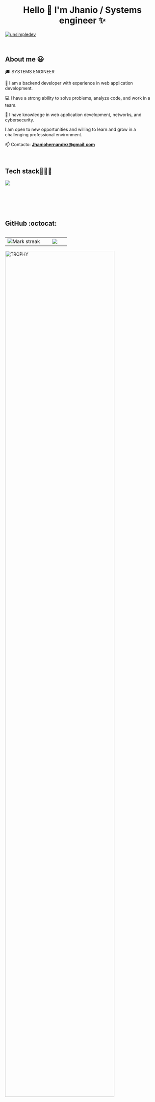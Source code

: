 <h1 align="center">Hello 👋  I'm Jhanio / Systems engineer ✨ </h1> 

<a href="https://github.com/jhanio" target="blank"><img align="center" src="https://img.shields.io/badge/LinkedIn-0077B5?style=for-the-badge&logo=linkedin&logoColor=white" alt="unsimpledev"/></a>

<br>
<h2>About me 😃</h2>
<!--Intro start-->

<p align="left">
🎓 SYSTEMS ENGINEER

🎥 I am a backend developer with experience in web application development. 

💻  I have a strong ability to solve problems, analyze code, and work in a team. 

📝  I have knowledge in web application development, networks, and cybersecurity.

I am open to new opportunities and willing to learn and grow in a challenging professional environment.

📫 Contacto: **Jhaniohernandez@gmail.com**
<!--Intro end-->
  </p>
<br>

<h2 >Tech stack👨🏻‍💻</h2>
<!--tech stack icons-->
<p align="left">
  <a href="https://skillicons.dev">
    <img src="https://skillicons.dev/icons?i=androidstudio,java,spring,py,django,css,html,js,nodejs,mysql,react,git,github,docker,postman,eclipse,vscode,bash,linux&perline=12" />
  </a>
</p>
<br>
<!-------------------------->
 
  <br>
<br><br>

<h2>GitHub :octocat:</h2>
<!--- stats & Trophy (start) -->
<p align="center">
  <!--- stats (start) -->
<table align="left">
<tr border="none">
<td width="60%" align="center">

<!--  <img  align="center"  src="https://github-readme-stats.vercel.app/api?username=unsimpledev&theme=dark&show_icons=true&count_private=true" />
  <br></br> -->
  <img  title="🔥 Get streak stats for your profile at git.io/streak-stats" alt="Mark streak" src="https://github-readme-streak-stats.herokuapp.com/?user=unsimpledev&theme=dark&hide_border=false" /> 
</td>

<td width="40%" align="center">

  <img  align="center"  src="https://github-readme-stats.anuraghazra1.vercel.app/api/top-langs/?username=unsimpledev&theme=dark&hide_border=false&no-bg=true&no-frame=true&langs_count=10"/>

  </td>
</tr>
</table>
<!--- stats (end) -->

<!--- trophy (start) -->
<div align=left>
  <a href="https://www.linkedin.com/in/jhaniohernandez/" title="Go to Source">
      <img align="center" width=84% src="https://github-profile-trophy.vercel.app/?username=unsimpledev&theme=radical&row=1&column=7&margin-h=15&margin-w=5&no-bg=true" alt="TROPHY" />
    </a>
</div>
<!--- trophy (start) -->


</p>        
<!--- stats (end) -->
